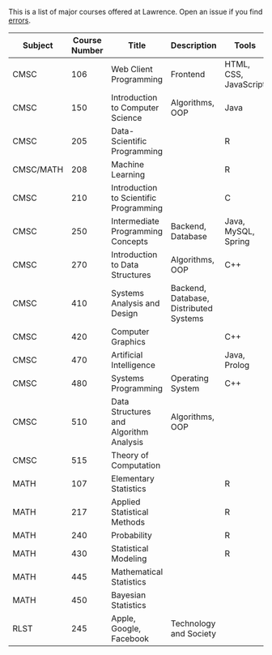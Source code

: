 This is a list of major courses offered at Lawrence.
Open an issue if you find [errors](https://github.com/hikarimn/lu_ComputerScience/issues).


| Subject   | Course Number | Title                                  | Description                            | Tools                 | Software Engineering | Product Management | Data Science |
|-----------|---------------|----------------------------------------|----------------------------------------|-----------------------|----------------------|--------------------|--------------|
| CMSC      | 106           | Web Client Programming                 | Frontend                               | HTML, CSS, JavaScript | x                    | x                  |              |
| CMSC      | 150           | Introduction to Computer Science       | Algorithms, OOP                        | Java                  | x                    |                    |              |
| CMSC      | 205           | Data-Scientific Programming            |                                        | R                     |                      |                    | x            |
| CMSC/MATH | 208           | Machine Learning                       |                                        | R                     |                      |                    | x            |
| CMSC      | 210           | Introduction to Scientific Programming |                                        | C                     | x                    |                    |              |
| CMSC      | 250           | Intermediate Programming Concepts      | Backend, Database                      | Java, MySQL, Spring   | x                    | x                  |              |
| CMSC      | 270           | Introduction to Data Structures        | Algorithms, OOP                        | C++                   | x                    |                    |              |
| CMSC      | 410           | Systems Analysis and Design            | Backend, Database, Distributed Systems |                       |                      |                    |              |
| CMSC      | 420           | Computer Graphics                      |                                        | C++                   |                      |                    |              |
| CMSC      | 470           | Artificial Intelligence                |                                        | Java, Prolog          |                      |                    | x            |
| CMSC      | 480           | Systems Programming                    | Operating System                       | C++                   | x                    |                    |              |
| CMSC      | 510           | Data Structures and Algorithm Analysis | Algorithms, OOP                        |                       | x                    |                    |              |
| CMSC      | 515           | Theory of Computation                  |                                        |                       |                      |                    |              |
| MATH      | 107           | Elementary Statistics                  |                                        | R                     |                      |                    | x            |
| MATH      | 217           | Applied Statistical Methods            |                                        | R                     |                      |                    | x            |
| MATH      | 240           | Probability                            |                                        | R                     |                      |                    | x            |
| MATH      | 430           | Statistical Modeling                   |                                        | R                     |                      |                    | x            |
| MATH      | 445           | Mathematical Statistics                |                                        |                       |                      |                    | x            |
| MATH      | 450           | Bayesian Statistics                    |                                        |                       |                      |                    | x            |
| RLST      | 245           | Apple, Google, Facebook                | Technology and Society                 |                       |                      | x                  |              |